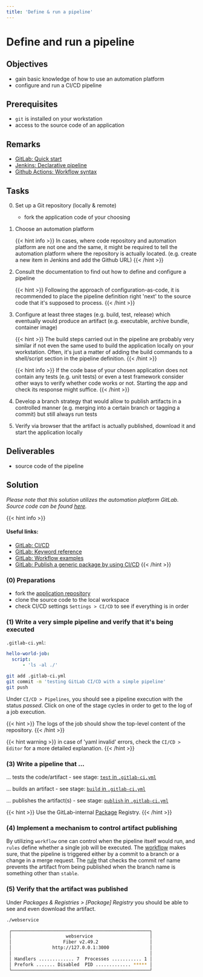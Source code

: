 ```yaml
---
title: 'Define & run a pipeline'
---
```



Define and run a pipeline
=========================


## Objectives

* gain basic knowledge of how to use an automation platform
* configure and run a CI/CD pipeline


## Prerequisites

* `git` is installed on your workstation
* access to the source code of an application


## Remarks

* [GitLab: Quick start](https://docs.gitlab.com/ee/ci/quick_start/)
* [Jenkins: Declarative pipeline](https://www.jenkins.io/doc/book/pipeline/syntax/#declarative-pipeline)
* [Github Actions: Workflow syntax](https://docs.github.com/en/actions/reference/workflow-syntax-for-github-actions)


## Tasks

0. Set up a Git repository (locally & remote)

   * fork the application code of your choosing

1. Choose an automation platform 

    {{< hint info >}}
In cases, where code repository and automation platform are not one and the same, it might be
required to tell the automation platform where the repository is actually located. (e.g. create a new
item in Jenkins and add the Github URL)
    {{< /hint >}}

2. Consult the documentation to find out how to define and configure a pipeline  

    {{< hint >}}
Following the approach of configuration-as-code, it is recommended to place the pipeline definition
right 'next' to the source code that it's supposed to process.
    {{< /hint >}}

3. Configure at least three stages (e.g. build, test, release) which eventually would produce an artifact
   (e.g. executable, archive bundle, container image) 

    {{< hint >}}
The build steps carried out in the pipeline are probably very similar if not even the same used to build
the application locally on your workstation. Often, it's just a matter of adding the build commands to a shell/script
section in the pipeline definition.
    {{< /hint >}}

    {{< hint info >}}
If the code base of your chosen application does not contain any tests (e.g. unit tests) or even a test framework 
consider other ways to verify whether code works or not. Starting the app and check its response might suffice.
    {{< /hint >}}

4. Develop a branch strategy that would allow to publish artifacts in a controlled manner (e.g. merging into a certain
   branch or tagging a commit) but still always run tests 

5. Verify via browser that the artifact is actually published, download it and start the application locally


## Deliverables

* source code of the pipeline


## Solution

*Please note that this solution utilizes the automation platform GitLab. Source code
can be found
[here](https://github.com/lucendio/lecture-devops-code/tree/master/tutorials/05_define-and-run-pipeline).*

{{< hint info >}}
#### Useful links:
* [GitLab: CI/CD](https://docs.gitlab.com/ee/ci/README.html)
* [GitLab: Keyword reference](https://docs.gitlab.com/ee/ci/yaml/README.html)
* [GitLab: Workflow examples](https://docs.gitlab.com/ee/ci/yaml/workflow.html)
* [GitLab: Publish a generic package by using CI/CD](https://docs.gitlab.com/ee/user/packages/generic_packages/#publish-a-generic-package-by-using-cicd)
{{< /hint >}}


### (0) Preparations

* fork the [application repository](https://gitlab.bht-berlin.de/fb6-wp11-devops/webservice) 
* clone the source code to the local workspace
* check CI/CD settings `Settings > CI/CD` to see if everything is in order


### (1) Write a very simple pipeline and verify that it's being executed

`.gitlab-ci.yml`:
```yml
hello-world-job:
  script:
      - 'ls -al ./'
```

```bash
git add .gitlab-ci.yml
git commit -m 'testing GitLab CI/CD with a simple pipeline'
git push
```

Under `CI/CD > Pipelines`, you should see a pipeline execution with the status *passed*. Click on one of
the stage cycles in order to get to the log of a job execution. 

{{< hint >}}
The logs of the job should show the top-level content of the repository.
{{< /hint >}}

{{< hint warning >}}
in case of 'yaml invalid' errors, check the `CI/CD > Editor` for a more detailed explanation.
{{< /hint >}}


### (3) Write a pipeline that ...

... tests the code/artifact - see stage:
[`test` in `.gitlab-ci.yml`](https://github.com/lucendio/lecture-devops-code/blob/fa968d5f32fc91649fddb30d8eda9147669a660b/tutorials/05_define-and-run-pipeline/.gitlab-ci.yml#L23:L28)

... builds an artifact - see stage:
[`build` in `.gitlab-ci.yml`](https://github.com/lucendio/lecture-devops-code/blob/fa968d5f32fc91649fddb30d8eda9147669a660b/tutorials/05_define-and-run-pipeline/.gitlab-ci.yml#L31:L43)

... publishes the artifact(s) - see stage:
[`publish` in `.gitlab-ci.yml`](https://github.com/lucendio/lecture-devops-code/blob/fa968d5f32fc91649fddb30d8eda9147669a660b/tutorials/05_define-and-run-pipeline/.gitlab-ci.yml#L46:L67)

{{< hint >}}
Use the GitLab-internal [Package](https://docs.gitlab.com/ee/user/packages/package_registry/) Registry.
{{< /hint >}}


### (4) Implement a mechanism to control artifact publishing

By utilizing `workflow` one can control when the pipeline itself would run, and `rules` define whether a single job will
be executed. The [workflow](https://github.com/lucendio/lecture-devops-code/blob/fa968d5f32fc91649fddb30d8eda9147669a660b/tutorials/05_define-and-run-pipeline/.gitlab-ci.yml#L1:L12)
makes sure, that the pipeline is triggered either by a commit to a branch or a change in a merge request.
The [rule](https://github.com/lucendio/lecture-devops-code/blob/fa968d5f32fc91649fddb30d8eda9147669a660b/tutorials/05_define-and-run-pipeline/.gitlab-ci.yml#L49:L50)
that checks the commit ref name prevents the artifact from being published when the branch name is something other than
`stable`.

### (5) Verify that the artifact was published

Under *Packages & Registries > [Package] Registry* you should be able to see and even
download the artifact.

```bash
./webservice 

 ┌───────────────────────────────────────────────────┐ 
 │                    webservice                     │ 
 │                   Fiber v2.49.2                   │ 
 │               http://127.0.0.1:3000               │ 
 │                                                   │ 
 │ Handlers ............. 7  Processes ........... 1 │ 
 │ Prefork ....... Disabled  PID ............. ***** │ 
 └───────────────────────────────────────────────────┘ 

```
